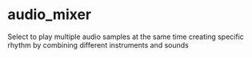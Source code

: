 # audio_mixer

Select to play multiple audio samples at the same time creating specific rhythm by combining different instruments and sounds